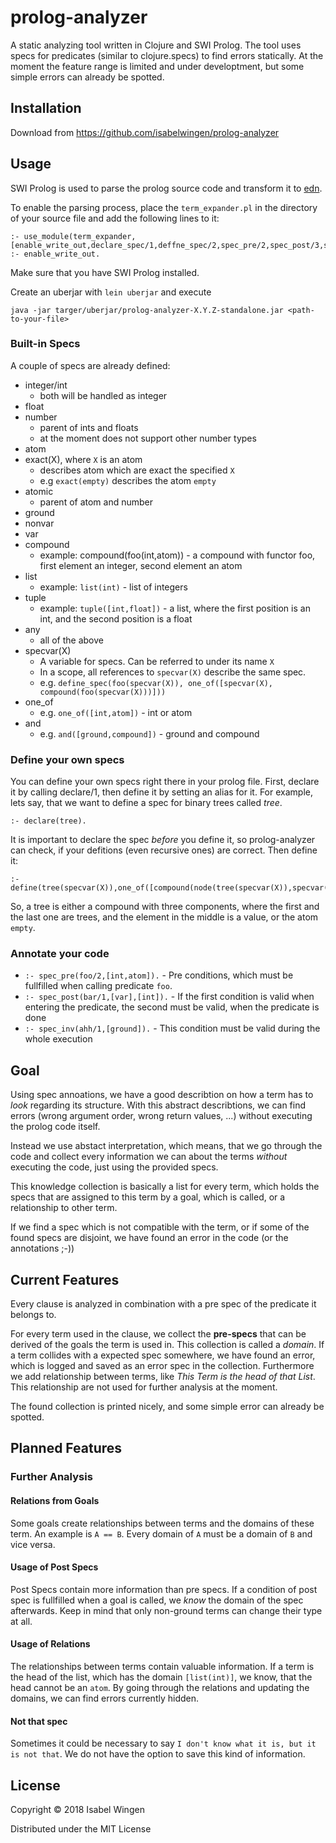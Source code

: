 # prolog-analyzer

A static analyzing tool written in Clojure and SWI Prolog. 
The tool uses specs for predicates (similar to clojure.specs) to find errors statically.
At the moment the feature range is limited and under developtment, but some simple errors can already be spotted.


## Installation

Download from https://github.com/isabelwingen/prolog-analyzer

## Usage

SWI Prolog is used to parse the prolog source code and transform it to [edn](https://github.com/edn-format/edn).

To enable the parsing process, place the `term_expander.pl` in the directory of your source file and add the following lines to it:

```
:- use_module(term_expander,[enable_write_out,declare_spec/1,deffne_spec/2,spec_pre/2,spec_post/3,spec_invariant/2]).
:- enable_write_out.
```

Make sure that you have SWI Prolog installed.

Create an uberjar with `lein uberjar` and execute
```
java -jar targer/uberjar/prolog-analyzer-X.Y.Z-standalone.jar <path-to-your-file>

```

### Built-in Specs
A couple of specs are already defined:
* integer/int
    * both will be handled as integer
* float
* number
    * parent of ints and floats
    * at the moment does not support other number types
* atom
* exact(X), where `X` is an atom
    * describes atom which are exact the specified `X`
    * e.g `exact(empty)` describes the atom `empty`
* atomic
    * parent of atom and number
* ground
* nonvar
* var
* compound
    * example: compound(foo(int,atom)) - a compound with functor foo, first element an integer, second element an atom
* list 
    * example: `list(int)` - list of integers
* tuple
    * example: `tuple([int,float])` - a list, where the first position is an int, and the second position is a float
* any
    * all of the above
* specvar(X)
    * A variable for specs. Can be referred to under its name `X`
    * In a scope, all references to `specvar(X)` describe the same spec.
    * e.g. `define_spec(foo(specvar(X)), one_of([specvar(X), compound(foo(specvar(X)))]))`
* one_of
    * e.g. `one_of([int,atom])` - int or atom
* and
    * e.g. `and([ground,compound])` - ground and compound
    
### Define your own specs
You can define your own specs right there in your prolog file. First, declare it by calling declare/1, then define it by setting an alias for it.
For example, lets say, that we want to define a spec for binary trees called *tree*.
```
:- declare(tree).
```
It is important to declare the spec *before* you define it, so prolog-analyzer can check, if your defitions (even recursive ones) are correct.
Then define it:
```
:- define(tree(specvar(X)),one_of([compound(node(tree(specvar(X)),specvar(X),tree(specvar(X)))),exact(empty)])).
```
So, a tree is either a compound with three components, where the first and the last one are trees, and the element in the middle is a value, or the atom `empty`.

### Annotate your code
* `:- spec_pre(foo/2,[int,atom]).` - Pre conditions, which must be fullfilled when calling predicate `foo`.
* `:- spec_post(bar/1,[var],[int]).` - If the first condition is valid when entering the predicate, the second must be valid, when the predicate is done
* `:- spec_inv(ahh/1,[ground]).` - This condition must be valid during the whole execution

## Goal
Using spec annoations, we have a good describtion on how a term has to *look* regarding its structure. With this abstract describtions, we can find errors (wrong argument order, wrong return values, ...) without executing the prolog code itself. 

Instead we use abstact interpretation, which means, that we go through the code and collect every information we can about the terms *without* executing the code, just using the provided specs.

This knowledge collection is basically a list for every term, which holds the specs that are assigned to this term by a goal, which is called, or a relationship to other term.

If we find a spec which is not compatible with the term, or if some of the found specs are disjoint, we have found an error in the code (or the annotations ;-))

## Current Features
Every clause is analyzed in combination with a pre spec of the predicate it belongs to. 

For every term used in the clause, we collect the **pre-specs** that can be derived of the goals the term is used in. This collection is called a *domain*.
If a term collides with a expected spec somewhere, we have found an error, which is logged and saved as an error spec in the collection.
Furthermore we add relationship between terms, like *This Term is the head of that List*. This relationship are not used for further analysis at the moment.

The found collection is printed nicely, and some simple error can already be spotted.


## Planned Features

### Further Analysis
#### Relations from Goals
Some goals create relationships between terms and the domains of these term. An example is `A == B`. Every domain of `A` must be a domain of `B` and vice versa.

#### Usage of Post Specs
Post Specs contain more information than pre specs. If a condition of post spec is fullfilled when a goal is called, we *know* the domain of the spec afterwards. Keep in mind that only non-ground terms can change their type at all.

#### Usage of Relations
The relationships between terms contain valuable information. If a term is the head of the list, which has the domain `[list(int)]`, we know, that the head cannot be an `atom`. By going through the relations and updating the domains, we can find errors currently hidden.

#### Not that spec
Sometimes it could be necessary to say `I don't know what it is, but it is not that`. We do not have the option to save this kind of information.


## License

Copyright © 2018 Isabel Wingen

Distributed under the MIT License
